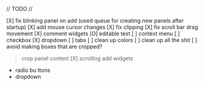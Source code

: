 // TODO //

[X] fix blinking panel on add (used queue for creating new panels after startup)
[X] add mouse cursor changes
[X] fix clipping
[X] fix scroll bar drag movement
[X] comment widgets
[O] editable text
[ ] context menu
[ ] checkbox
[X] dropdown
[ ] tabs
[ ] clean up colors
[ ] clean up all the shit
[ ] avoid making boxes that are cropped?

> crop panel content
[X] scrolling
> add widgets
 - radio bu ttons
 - dropdown
 

